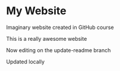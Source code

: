 # My Website
Imaginary website created in GitHub course

This is a really awesome website

Now editing on the update-readme branch

Updated locally